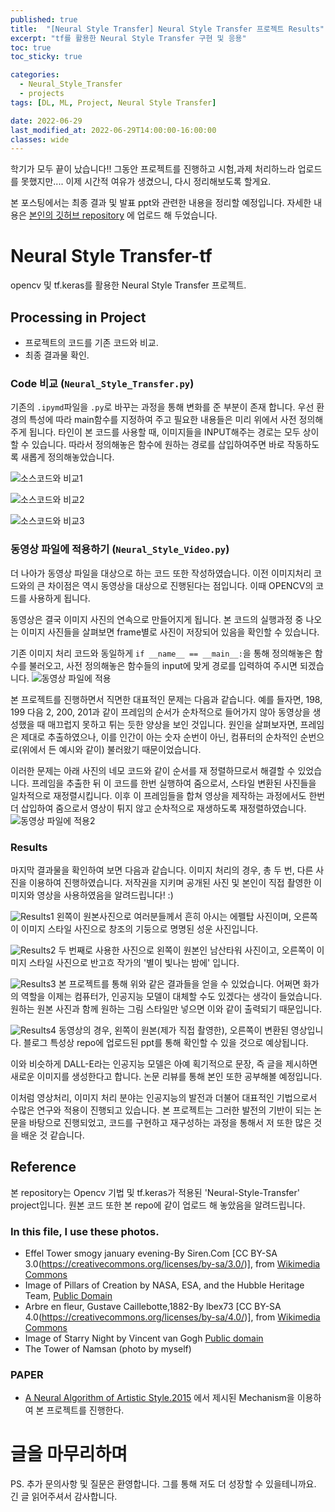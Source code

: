 ```yaml
---
published: true
title:  "[Neural Style Transfer] Neural Style Transfer 프로젝트 Results"
excerpt: "tf를 활용한 Neural Style Transfer 구현 및 응용"
toc: true
toc_sticky: true

categories:
  - Neural_Style_Transfer
  - projects
tags: [DL, ML, Project, Neural Style Transfer]

date: 2022-06-29
last_modified_at: 2022-06-29T14:00:00-16:00:00
classes: wide
---
```


학기가 모두 끝이 났습니다!! 그동안 프로젝트를 진행하고 시험,과제 처리하느라 업로드를 못했지만....
이제 시간적 여유가 생겼으니, 다시 정리해보도록 할게요.

본 포스팅에서는 최종 결과 및 발표 ppt와 관련한 내용을 정리할 예정입니다.
자세한 내용은 [본인의 깃허브 repository](https://github.com/sehooni/Neural-Style-Transfer_tf)
에 업로드 해 두었습니다.


# Neural Style Transfer-tf
opencv 및 tf.keras를 활용한 Neural Style Transfer 프로젝트.

## Processing in Project
- 프로젝트의 코드를 기존 코드와 비교.
- 최종 결과물 확인.

### Code 비교 (`Neural_Style_Transfer.py`)
기존의 `.ipymd`파일을 `.py`로 바꾸는 과정을 통해 변화를 준 부분이 존재 합니다.
우선 환경의 특성에 따라 main함수를 지정하여 주고 필요한 내용들은 미리 위에서 사전 정의해주게 됩니다.
타인이 본 코드를 사용할 때, 이미지들을 INPUT해주는 경로는 모두 상이할 수 있습니다.
따라서 정의해놓은 함수에 원하는 경로를 삽입하여주면 바로 작동하도록 새롭게 정의해놓았습니다.

![소스코드와 비교1](https://user-images.githubusercontent.com/84653623/176131250-99e46527-ee45-433d-a4e7-7f4a4cf0a3da.png)

![소스코드와 비교2](https://user-images.githubusercontent.com/84653623/176365710-8e31e48c-a3e7-427f-a5b1-ca8fe1112ddc.png)

![소스코드와 비교3](https://user-images.githubusercontent.com/84653623/176131466-e203a847-708e-4c1b-b027-3ec6f0371cb0.png)

### 동영상 파일에 적용하기 (`Neural_Style_Video.py`)
더 나아가 동영상 파일을 대상으로 하는 코드 또한 작성하였습니다.
이전 이미지처리 코드와의 큰 차이점은 역시 동영상을 대상으로 진행된다는 점입니다.
이때 OPENCV의 코드를 사용하게 됩니다.

동영상은 결국 이미지 사진의 연속으로 만들어지게 됩니다. 
본 코드의 실행과정 중 나오는 이미지 사진들을 살펴보면 frame별로 사진이 저장되어 있음을 확인할 수 있습니다.

기존 이미지 처리 코드와 동일하게 `if __name__ == __main__:`을 통해 정의해놓은 함수를 불러오고, 사전 정의해놓은 함수들의 input에 맞게 경로를 입력하여 주시면 되겠습니다.
![동영상 파일에 적용](https://user-images.githubusercontent.com/84653623/176131541-797e4638-e06b-436a-97df-ef6c1ba35aed.png)

본 프로젝트를 진행하면서 직면한 대표적인 문제는 다음과 같습니다.
예를 들자면, 198, 199 다음 2, 200, 201과 같이 프레임의 순서가 순차적으로 들어가지 않아 동영상을 생성했을 때 매끄럽지 못하고 튀는 듯한 양상을 보인 것입니다.
원인을 살펴보자면, 프레임은 제대로 추출하였으나, 이를 인간이 아는 숫자 순번이 아닌, 컴퓨터의 순차적인 순번으로(위에서 든 예시와 같이) 불러왔기 때문이었습니다.

이러한 문제는 아래 사진의 네모 코드와 같이 순서를 재 정렬하므로서 해결할 수 있었습니다.
프레임을 추출한 뒤 이 코드를 한번 실행하여 줌으로서, 스타일 변환된 사진들을 일차적으로 재정렬시킵니다.
이후 이 프레임들을 합쳐 영상을 제작하는 과정에서도 한번 더 삽입하여 줌으로서 영상이 튀지 않고 순차적으로 재생하도록 재정렬하였습니다.
![동영상 파일에 적용2](https://user-images.githubusercontent.com/84653623/176131642-01022619-70c4-4107-a74d-5f2a614a5397.png)

### Results
마지막 결과물을 확인하여 보면 다음과 같습니다.
이미지 처리의 경우, 총 두 번, 다른 사진을 이용하여  진행하였습니다. 저작권을 지키며 공개된 사진 및 본인이 직접 촬영한 이미지와 영상을 사용하였음을 알려드립니다! :)

![Results1](https://user-images.githubusercontent.com/84653623/176131743-829acc9d-b096-4b68-ae53-22d5ad56676a.png)
왼쪽이 원본사진으로 여러분들께서 흔히 아시는 에펠탑 사진이며, 오른쪽이 이미지 스타일 사진으로 창조의 기둥으로 명명된 성운 사진입니다.

![Results2](https://user-images.githubusercontent.com/84653623/176131840-18433d00-6d2a-438f-b2a2-0b68700df164.png)
두 번째로 사용한 사진으로 왼쪽이 원본인 남산타워 사진이고, 오른쪽이 이미지 스타일 사진으로 반고흐 작가의 '별이 빛나는 밤에' 입니다.

![Results3](https://user-images.githubusercontent.com/84653623/176131892-cf631a81-eb9e-4fe6-ad51-8771e94812d2.png)
본 프로젝트를 통해 위와 같은 결과들을 얻을 수 있었습니다.
어쩌면 화가의 역할을 이제는 컴퓨터가, 인공지능 모델이 대체할 수도 있겠다는 생각이 들었습니다.
원하는 원본 사진과 함께 원하는 그림 스타일만 넣으면 이와 같이 출력되기 때문입니다.

![Results4](https://user-images.githubusercontent.com/84653623/176131944-0b3efa54-32cc-4799-86b0-9b6f1f27bbff.png)
동영상의 경우, 왼쪽이 원본(제가 직접 촬영한), 오른쪽이 변환된 영상입니다.
블로그 특성상 repo에 업로드된 ppt를 통해 확인할 수 있을 것으로 예상됩니다.

이와 비슷하게 DALL-E라는 인공지능 모델은 아예 획기적으로 문장, 즉 글을 제시하면 새로운 이미지를 생성한다고 합니다.
논문 리뷰를 통해 본인 또한 공부해볼 예정입니다.

이처럼 영상처리, 이미지 처리 분야는 인공지능의 발전과 더불어 대표적인 기법으로서 수많은 연구와 적용이 진행되고 있습니다.
본 프로젝트는 그러한 발전의 기반이 되는 논문을 바탕으로 진행되었고, 코드를 구현하고 재구성하는 과정을 통해서 저 또한 많은 것을 배운 것 같습니다.


## Reference
본 repository는 Opencv 기법 및 tf.keras가 적용된 'Neural-Style-Transfer' project입니다.
원본 코드 또한 본 repo에 같이 업로드 해 놓았음을 알려드립니다.

### In this file, I use these photos.
- Effel Tower smogy january evening-By Siren.Com [CC BY-SA 3.0(https://creativecommons.org/licenses/by-sa/3.0/)], from [Wikimedia Commons](https://commons.wikimedia.org/wiki/File:Effel_Tower_smogy_january_evening.jpg)  
- Image of Pillars of Creation by NASA, ESA, and the Hubble Heritage Team, [Public Domain](https://en.wikipedia.org/wiki/File:Pillars_of_creation_2014_HST_WFC3-UVIS_full-res_denoised.jpg)
- Arbre en fleur, Gustave Caillebotte,1882-By lbex73 [CC BY-SA 4.0(https://creativecommons.org/licenses/by-sa/4.0/)], from [Wikimedia Commons](https://commons.wikimedia.org/wiki/File:Arbre_en_fleur,_Gustave_Caillebotte,_1882.jpg)
- Image of Starry Night by Vincent van Gogh [Public domain](https://upload.wikimedia.org/wikipedia/commons/thumb/e/ea/Van_Gogh_-_Starry_Night_-_Google_Art_Project.jpg/1024px-Van_Gogh_-_Starry_Night_-_Google_Art_Project.jpg)
- The Tower of Namsan (photo by myself)

### PAPER
- [A Neural Algorithm of Artistic Style.2015](https://arxiv.org/abs/1508.06576) 에서 제시된 Mechanism을 이용하여 본 프로젝트를 진행한다.


# 글을 마무리하며
PS. 추가 문의사항 및 질문은 환영합니다. 그를 통해 저도 더 성장할 수 있을테니까요. 긴 글 읽어주셔서 감사합니다. 

